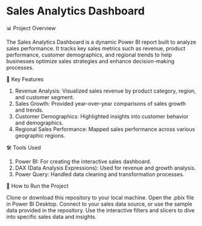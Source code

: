# Sales Analytics Dashboard


📊 Project Overview


The Sales Analytics Dashboard is a dynamic Power BI report built to analyze sales performance. It tracks key sales metrics such as revenue, product performance, customer demographics, and regional trends to help businesses optimize sales strategies and enhance decision-making processes.



🔑 Key Features


1. Revenue Analysis: Visualized sales revenue by product category, region, and customer segment.
2. Sales Growth: Provided year-over-year comparisons of sales growth and trends.
3. Customer Demographics: Highlighted insights into customer behavior and demographics.
4. Regional Sales Performance: Mapped sales performance across various geographic regions.



🛠 Tools Used


1. Power BI: For creating the interactive sales dashboard.
2. DAX (Data Analysis Expressions): Used for revenue and growth analysis.
3. Power Query: Handled data cleaning and transformation processes.


🚀 How to Run the Project

Clone or download this repository to your local machine.
Open the .pbix file in Power BI Desktop.
Connect to your sales data source, or use the sample data provided in the repository.
Use the interactive filters and slicers to dive into specific sales data and insights.
